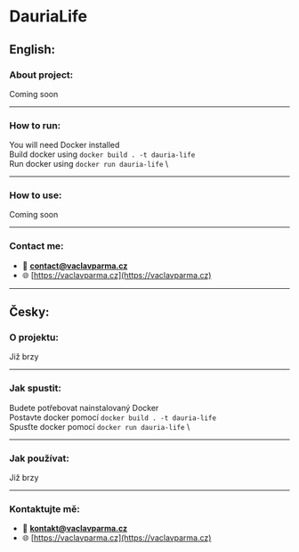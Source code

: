 # DauriaLife


## English:

### About project:

Coming soon

---

### How to run:

You will need Docker installed \
Build docker using `docker build . -t dauria-life` \
Run docker using `docker run dauria-life` \

---

### How to use:

Coming soon

---

### Contact me:

- 📧 **contact@vaclavparma.cz**
- 🌐 [https://vaclavparma.cz](https://vaclavparma.cz)

---

## Česky:

### O projektu:

Již brzy

---

### Jak spustit:

Budete potřebovat nainstalovaný Docker \
Postavte docker pomocí `docker build . -t dauria-life` \
Spusťte docker pomocí `docker run dauria-life` \

---

### Jak používat:

Již brzy

---

### Kontaktujte mě:

- 📧 **kontakt@vaclavparma.cz**
- 🌐 [https://vaclavparma.cz](https://vaclavparma.cz)